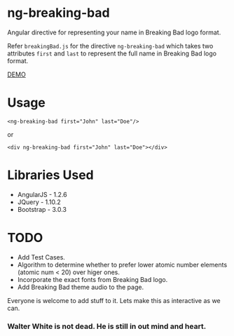 ng-breaking-bad
===============
Angular directive for representing your name in Breaking Bad logo format.

Refer `breakingBad.js` for the directive `ng-breaking-bad` which takes two attributes `first` and `last`
to represent the full name in Breaking Bad logo format.

[DEMO](http://dmahapatro.github.io/ng-breaking-bad/sayMyName)

Usage
=====
`<ng-breaking-bad first="John" last="Doe"/>`

or

`<div ng-breaking-bad first="John" last="Doe"></div>`


Libraries Used
==============
 - AngularJS - 1.2.6  
 - JQuery - 1.10.2  
 - Bootstrap - 3.0.3

TODO
====
 - Add Test Cases.
 - Algorithm to determine whether to prefer lower atomic number elements (atomic num < 20) over higer ones.
 - Incorporate the exact fonts from Breaking Bad logo.
 - Add Breaking Bad theme audio to the page.


Everyone is welcome to add stuff to it. Lets make this as interactive as we can. 
<h3>Walter White is not dead. He is still in out mind and heart.</h3>
 
 

